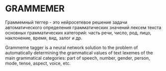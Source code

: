 # GRAMMEMER

Граммемный теггер - это нейросетевое решение задачи автоматического определения грамматических значений лексем текста основных грамматических категорий: часть речи, число, род, лицо, наклонение, время, вид, залог и др.

Grammeme tagger is a neural network solution to the problem of automatically determining the grammatical values of text lexemes of the main grammatical categories: part of speech, number, gender, person, mode, tense, aspect, voice, etc.


